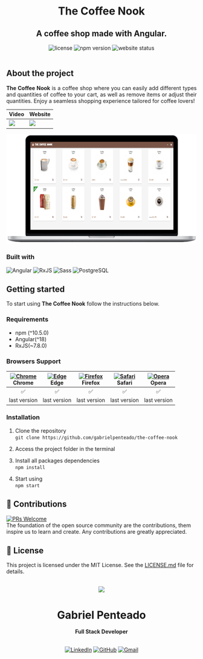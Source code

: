 <h1 align="center">
   <strong>The Coffee Nook</strong>
</h1>

<h2 align="center">
 A coffee shop made with Angular.
</h2>

<div align="center">
  <img src="https://img.shields.io/github/license/gabrielpenteado/mydearpage?color=informational" alt="license"/>

  <img src="https://img.shields.io/static/v1?label=yarn&message=v10.5.0&color=informational&style=flat-square" alt="npm version">

  <img src="https://img.shields.io/website?down_color=red&down_message=offline&style=flat-square&up_color=008000&up_message=online&url=https%3A%2F%2Fthe-coffee-nook.netlify.app" alt="website status">
</div>

  <br>

## About the project

<p align="justify"> 
   <strong>The Coffee Nook</strong> is a coffee shop where you can easily add different types and quantities of coffee to your cart, as well as remove items or adjust their quantities. Enjoy a seamless shopping experience tailored for coffee lovers!
</p>

<div align="center">
  <table>
    <thead>
      <tr>
        <th style="text-align: center">
          Video
        </th>
        <th style="text-align: center">
          Website
        </th>
      </tr>
    </thead>
    <tbody>
      <tr>
        <td>
          <a href="https://www.youtube.com/watch?v=_E0Qui-OdK4">
            <img src="https://img.shields.io/badge/YouTube-FF0000?style=for-the-badge&logo=youtube&logoColor=white" />
          </a>
        </td>  
        <td>
          <a href="https://the-coffee-nook.netlify.app">
            <img src="https://img.shields.io/badge/Netlify-00C7B7?style=for-the-badge&logo=netlify&logoColor=white" />
          </a>
        </td>  
      </tr>
    </tbody>
  </table>
</div>

<p align="center">
    <img src="https://raw.githubusercontent.com/gabrielpenteado/the-coffee-nook/refs/heads/main/src/assets/images/the-coffee-nook.png"> 
</p>

### Built with

![Angular](https://img.shields.io/badge/angular-%23DD0031.svg?style=for-the-badge&logo=angular&logoColor=white)
![RxJS](https://img.shields.io/badge/rxjs-%23B7178C.svg?style=for-the-badge&logo=reactivex&logoColor=white)
![Sass](https://img.shields.io/badge/Sass-C69?logo=sass&logoColor=fff&style=for-the-badge)
![PostgreSQL](https://img.shields.io/badge/PostgreSQL-4169E1?logo=postgresql&logoColor=fff&style=for-the-badge)

## Getting started

To start using <strong>The Coffee Nook</strong> follow the instructions below.

### Requirements

- npm (^10.5.0)
- Angular(^18)
- RxJS(~7.8.0)

### Browsers Support

| [<img src="https://raw.githubusercontent.com/alrra/browser-logos/main/src/chrome/chrome_24x24.png" alt="Chrome" />](https://www.google.com/intl/en/chrome/)<br> Chrome | [<img src="https://raw.githubusercontent.com/alrra/browser-logos/main/src/edge/edge_24x24.png" alt="Edge" />](https://www.microsoft.com/en-us/edge)<br> Edge | [<img src="https://raw.githubusercontent.com/alrra/browser-logos/main/src/firefox/firefox_24x24.png" alt="Firefox" />](https://www.mozilla.org/en-US/firefox/new/)<br> Firefox | [<img src="https://raw.githubusercontent.com/alrra/browser-logos/main/src/safari/safari_24x24.png" alt="Safari" />](https://www.apple.com/br/safari/)<br> Safari | [<img src="https://raw.githubusercontent.com/alrra/browser-logos/main/src/opera/opera_24x24.png" alt="Opera" />](https://www.opera.com)<br> Opera |
| :--------------------------------------------------------------------------------------------------------------------------------------------------------------------: | :----------------------------------------------------------------------------------------------------------------------------------------------------------: | :----------------------------------------------------------------------------------------------------------------------------------------------------------------------------: | :--------------------------------------------------------------------------------------------------------------------------------------------------------------: | :-----------------------------------------------------------------------------------------------------------------------------------------------: |
|                                                                                   ✅                                                                                   |                                                                              ✅                                                                              |                                                                                       ✅                                                                                       |                                                                                ✅                                                                                |                                                                        ✅                                                                         |
|                                                                              last version                                                                              |                                                                         last version                                                                         |                                                                                  last version                                                                                  |                                                                           last version                                                                           |                                                                   last version                                                                    |

### Installation

1. Clone the repository<br>
   `git clone https://github.com/gabrielpenteado/the-coffee-nook`

2. Access the project folder in the terminal

3. Install all packages dependencies<br>
   `npm install`

4. Start using<br>
   `npm start`
   <br>

## 🤝 Contributions

[![PRs Welcome](https://img.shields.io/badge/PRs-welcome-brightgreen.svg?style=flat-square)](http://makeapullrequest.com)<br>
The foundation of the open source community are the contributions, them inspire us to learn and create. Any contributions are greatly appreciated.

## 📄 License

This project is licensed under the MIT License. See the [LICENSE.md](https://github.com/gabrielpenteado/the-coffee-nook/blob/main/LICENSE.md) file for details.
<br>
<br>

<div align="center">
  <img src="https://images.weserv.nl/?url=avatars.githubusercontent.com/u/63300269?v=4&h=100&w=100&fit=cover&mask=circle&maxage=7d" />
  <h1>Gabriel Penteado</h1>
  <strong>Full Stack Developer</strong>
  <br/>
  <br/>

[![LinkedIn](https://img.shields.io/badge/LinkedIn-0077B5?style=for-the-badge&logo=linkedin&logoColor=white)](https://www.linkedin.com/in/gabriel-penteado)
[![GitHub](https://img.shields.io/badge/GitHub-100000?style=for-the-badge&logo=github&logoColor=white)](https://github.com/gabrielpenteado)
[![Gmail](https://img.shields.io/badge/gabripenteado@gmail.com-D14836?style=for-the-badge&logo=gmail&logoColor=white)](mailto:gabripenteado@gmail.com)
<br />
<br />

</div>
